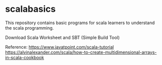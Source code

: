 # scalabasics
This repository contains basic programs for scala learners to understand the scala programming.


Download Scala Worksheet and SBT (Simple Build Tool)

Reference: 
https://www.javatpoint.com/scala-tutorial
https://alvinalexander.com/scala/how-to-create-multidimensional-arrays-in-scala-cookbook
